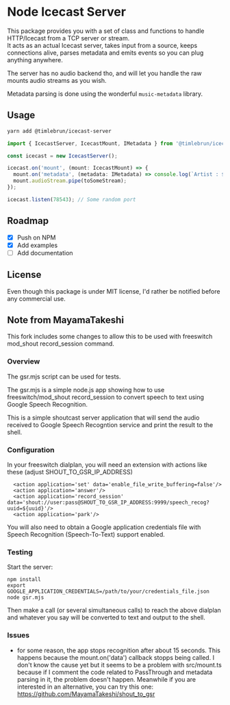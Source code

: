 Node Icecast Server
===

This package provides you with a set of class and functions to handle HTTP/Icecast from a TCP server or stream.    
It acts as an actual Icecast server, takes input from a source, keeps
connections alive, parses metadata and emits events so you can plug
anything anywhere.

The server has no audio backend tho, and will let you handle the raw
mounts audio streams as you wish. 

Metadata parsing is done using the wonderful `music-metadata` library.

## Usage

```sh
yarn add @timlebrun/icecast-server
```

```ts
import { IcecastServer, IcecastMount, IMetadata } from '@timlebrun/icecast-server';

const icecast = new IcecastServer();

icecast.on('mount', (mount: IcecastMount) => {
  mount.on('metadata', (metadata: IMetadata) => console.log(`Artist : ${metadata.common.artist}`);
  mount.audioStream.pipe(toSomeStream);
});

icecast.listen(78543); // Some random port
```

## Roadmap

- [x] Push on NPM
- [x] Add examples
- [ ] Add documentation

## License

Even though this package is under MIT license, I'd rather be notified before any commercial use.


## Note from MayamaTakeshi

This fork includes some changes to allow this to be used with freeswitch mod_shout record_session command.

### Overview

The gsr.mjs script can be used for tests.

The gsr.mjs is a simple node.js app showing how to use freeswitch/mod_shout record_session to convert speech to text using Google Speech Recognition.

This is a simple shoutcast server application that will send the audio received to Google Speech Recogntion service and print the result to the shell.

### Configuration

In your freeswitch dialplan, you will need an extension with actions like these (adjust SHOUT_TO_GSR_IP_ADDRESS)
```
  <action application='set' data='enable_file_write_buffering=false'/>
  <action application='answer'/>
  <action application='record_session' data='shout://user:pass@SHOUT_TO_GSR_IP_ADDRESS:9999/speech_recog?uuid=${uuid}'/>
  <action application='park'/>
```

You will also need to obtain a Google application credentials file with Speech Recognition (Speech-To-Text) support enabled.

### Testing

Start the server:

```
npm install
export GOOGLE_APPLICATION_CREDENTIALS=/path/to/your/credentials_file.json
node gsr.mjs
```

Then make a call (or several simultaneous calls) to reach the above dialplan and whatever you say will be converted to text and output to the shell.

### Issues

  - for some reason, the app stops recognition after about 15 seconds. This happens because the mount.on('data') callback stopps being called. I don't know the cause yet but it seems to be a problem with src/mount.ts because if I comment the code related to PassThrough and metadata parsing in it, the problem doesn't happen.
    Meanwhile if you are interested in an alternative, you can try this one: https://github.com/MayamaTakeshi/shout_to_gsr




